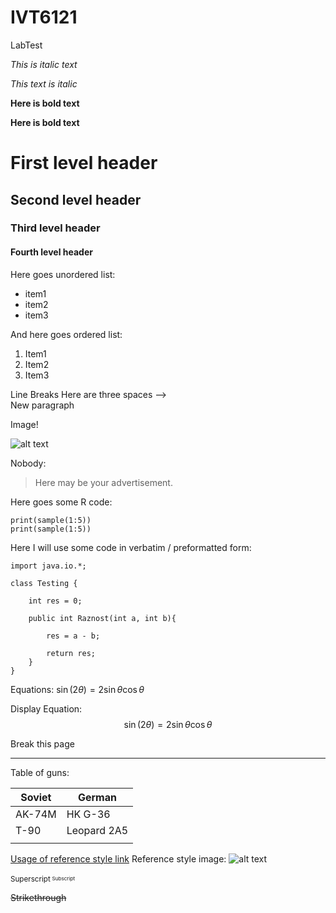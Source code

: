 # IVT6121   
LabTest   

*This is italic text*

_This text is italic_

**Here is bold text**

__Here is bold text__


First level header
====================
Second level header
---------------------------------------
### Third level header
#### Fourth level header

Here goes unordered list:
+ item1
+ item2
+ item3

And here goes ordered list:
1. Item1
2. Item2
3. Item3

Line Breaks Here are three spaces -->    
New paragraph

Image!

![alt text](https://www.python.org/static/community_logos/python-logo.png)

Nobody:
> Here may be your advertisement.

Here goes some R code:
```{r}
print(sample(1:5))
print(sample(1:5))
```

Here I will use some code in verbatim / preformatted form:
```
import java.io.*; 
  
class Testing { 
      
    int res = 0; 
      
    public int Raznost(int a, int b){ 
          
        res = a - b; 
          
        return res;  
    } 
} 
```

Equations: 
$\sin (2\theta) = 2\sin\theta\cos\theta$

Display Equation: 
$$\sin (2\theta) = 2\sin\theta\cos\theta$$

Break this page 

----------

Table of guns:

| Soviet | German  |
|------------|--------|
| AK-74M      | HK G-36  |
| T-90       | Leopard 2A5 |
|            |        |

[Usage of reference style link][1]
Reference style image: 
![alt text][logo]

[logo]: https://www.python.org/static/community_logos/python-logo.png "Python logo"


[1]: https://www.python.org

<sup>Superscript<sup>
<sub>Subscript<sub>


~~Strikethrough~~


```python

```


```python

```
